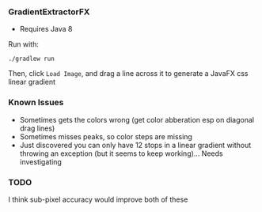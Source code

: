 ### GradientExtractorFX

- Requires Java 8

Run with:

    ./gradlew run

Then, click `Load Image`, and drag a line across it to generate a JavaFX css linear gradient

### Known Issues

- Sometimes gets the colors wrong (get color abberation esp on diagonal drag lines)
- Sometimes misses peaks, so color steps are missing
- Just discovered you can only have 12 stops in a linear gradient without throwing an exception (but it seems to keep working)... Needs investigating

### TODO

I think sub-pixel accuracy would improve both of these